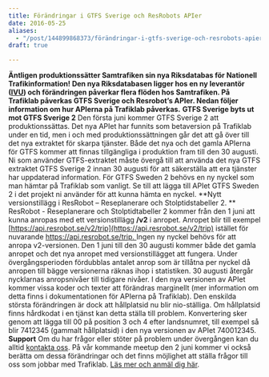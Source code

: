 ```yaml
---
title: Förändringar i GTFS Sverige och ResRobots APIer
date: 2016-05-25
aliases:
  - "/post/144899868373/förändringar-i-gtfs-sverige-och-resrobots-apier"
draft: true

---
```


**Äntligen produktionssätter Samtrafiken sin nya Riksdatabas för Nationell Trafikinformation! Den nya Riksdatabasen ligger hos en ny leverantör ([IVU](http://www.ivu.com/)) och förändringen påverkar flera flöden hos Samtrafiken. På Trafiklab påverkas GTFS Sverige och Resrobot’s APIer. Nedan följer information om hur APIerna på Trafiklab påverkas.**
**GTFS Sverige byts ut mot GTFS Sverige 2**
Den första juni kommer GTFS Sverige 2 att produktionssättas. Det nya APIet har funnits som betaversion på Trafiklab under en tid, men i och med produktionssättningen går det att gå över till det nya extraktet för skarpa tjänster. Både det nya och det gamla APIerna för GTFS kommer att finnas tillgängliga i produktion fram till den 30 augusti.
Ni som använder GTFS-extraktet måste övergå till att använda det nya GTFS extraktet GTFS Sverige 2 innan 30 augusti för att säkerställa att era tjänster har uppdaterad information. För GTFS Sweden 2 behövs en ny nyckel som man hämtar på Trafiklab som vanligt. Se till att lägga till APIet GTFS Sweden 2 i det projekt ni använder för att kunna hämta en nyckel.
**Nytt versionstillägg i ResRobot – Reseplanerare och Stolptidstabeller 2. **
ResRobot - Reseplanerare och Stolptidtabeller 2 kommer från den 1 juni att kunna anropas med ett versionstillägg **/v2** i anropet. Anropet blir till exempel [https://api.resrobot.se/v2/trip](https://api.resrobot.se/v2/trip) istället för  nuvarande [https://api.resrobot.se/trip. ](https://api.resrobot.se/trip.%C2%A0)
Ingen ny nyckel behövs för att anropa v2-versionen. Den 1 juni till den 30 augusti kommer både det gamla anropet och det nya anropet med versionstillägget att fungera. Under övergångsperioden fördubblas antalet anrop som är tillåtna per nyckel då anropen till bägge versionerna räknas ihop i statistiken. 30 augusti återgår nycklarnas anropsnivåer till tidigare nivåer.
I den nya versionen av APIet kommer vissa koder och texter att förändras marginellt (mer information om detta finns i dokumentationen för APIerna på Trafiklab). Den enskilda största förändringen är dock att hållplatsid nu blir nio-ställiga. Om hållplatsid finns hårdkodat i en tjänst kan detta ställa till problem.
Konvertering sker genom att lägga till 00 på position 3 och 4 efter landsnumret, till exempel så blir 7412345 (gammalt hållplatsid) i den nya versionen av APIet 740012345.
**Support**
Om du har frågor eller stöter på problem under övergången kan du alltid [kontakta oss](https://kundo.se/org/trafiklabse/).
På vår kommande meetup den 2 juni kommer vi också berätta om dessa förändringar och det finns möjlighet att ställa frågor till oss som jobbar med Trafiklab. [Läs mer och anmäl dig här](http://blogg.trafiklab.se/post/144597997813/fullsp%C3%A4ckad-agenda-p%C3%A5-kommande-meet-up-med).
 
